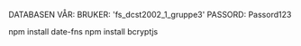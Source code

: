 DATABASEN VÅR:
BRUKER: 'fs_dcst2002_1_gruppe3'
PASSORD: Passord123

npm install date-fns
npm install bcryptjs

